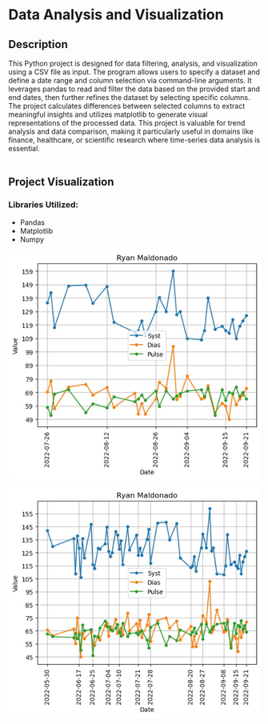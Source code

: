 <h1>Data Analysis and Visualization</h1>

<h2>Description</h2>
This Python project is designed for data filtering, analysis, and visualization using a CSV file as input. The program allows users to specify a dataset and define a date range and column selection via command-line arguments. It leverages pandas to read and filter the data based on the provided start and end dates, then further refines the dataset by selecting specific columns. The project calculates differences between selected columns to extract meaningful insights and utilizes matplotlib to generate visual representations of the processed data. This project is valuable for trend analysis and data comparison, making it particularly useful in domains like finance, healthcare, or scientific research where time-series data analysis is essential. 

<br />
<br />

<h2>Project Visualization</h2>


<h3>Libraries Utilized:</h3>

- Pandas
- Matplotlib
- Numpy

![Plot1](https://github.com/rm1367/BloodPressurePlot/blob/main/images/Proj12-31.jpg)

![Plot2](https://github.com/rm1367/BloodPressurePlot/blob/main/images/Proj12-61.jpg)
